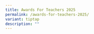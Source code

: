 ```yaml
---
title: Awards For Teachers 2025
permalink: /awards-for-teachers-2025/
variant: tiptap
description: ""
---
```

